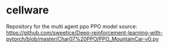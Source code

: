 # cellware
Repository for the multi agent ppo 
PPO model source: https://github.com/sweetice/Deep-reinforcement-learning-with-pytorch/blob/master/Char07%20PPO/PPO_MountainCar-v0.py
